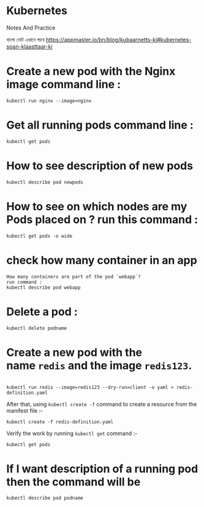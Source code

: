 # Kubernetes
Notes And Practice

বাংলা নোট এখানে পাবে 
https://appmaster.io/bn/blog/kubaarnetts-ki#kubernetes-span-klaasttaar-ki

# Create a new pod with the Nginx image command line :

```
kubectl run nginx --image=nginx
```

# Get all running pods command line :
```
kubectl get pods
```

# How to see description of new pods

```
kubectl describe pod newpods
```

# How to see on which nodes are my Pods placed on ? run this command :

```
kubectl get pods -o wide
```

# check how many container in an app

```
How many containers are part of the pod `webapp`?
run command :
kubectl describe pod webapp
```

# Delete a pod :

```
kubectl delete podname
```

# Create a new pod with the name `redis` and the image `redis123`.

```

kubectl run redis --image=redis123 --dry-run=client -o yaml > redis-definition.yaml

```

After that, using `kubectl create -f` command to create a resource from the manifest file :-


```
kubectl create -f redis-definition.yaml 
```

Verify the work by running `kubectl get` command :-

```
kubectl get pods
```

# If I want description of a running pod then the command will be 

```
kubectl describe pod podname
```

